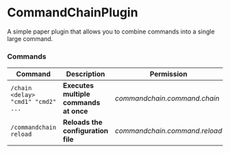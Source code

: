# CommandChainPlugin

A simple paper plugin that allows you to combine commands into a single large command.

### Commands
| Command                             | Description                        | Permission                 |
|-------------------------------------| -----------------------------------|----------------------------|
| `/chain <delay> "cmd1" "cmd2" ...`      | **Executes multiple commands at once** | *commandchain.command.chain* |
| `/commandchain reload`                | **Reloads the configuration file**     | *commandchain.command.reload*|
